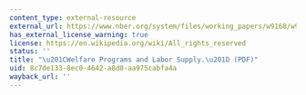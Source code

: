 ```yaml
---
content_type: external-resource
external_url: https://www.nber.org/system/files/working_papers/w9168/w9168.pdf
has_external_license_warning: true
license: https://en.wikipedia.org/wiki/All_rights_reserved
status: ''
title: "\u201CWelfare Programs and Labor Supply.\u201D (PDF)"
uid: 8c7de133-8ec0-4642-a8d0-aa975cabfa4a
wayback_url: ''
---
```

